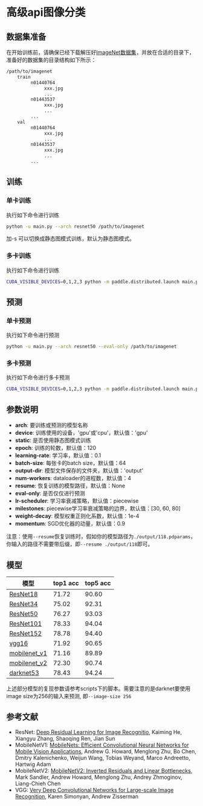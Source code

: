 # 高级api图像分类

## 数据集准备
在开始训练前，请确保已经下载解压好[ImageNet数据集](http://image-net.org/download)，并放在合适的目录下，准备好的数据集的目录结构如下所示：

```bash
/path/to/imagenet
    train
         n01440764
              xxx.jpg
              ...
         n01443537
              xxx.jpg
              ...
         ...
    val
         n01440764
              xxx.jpg
              ...
         n01443537
              xxx.jpg
              ...
         ...
```


## 训练
### 单卡训练
执行如下命令进行训练
```bash
python -u main.py --arch resnet50 /path/to/imagenet
```
加-s 可以切换成静态图模式训练，默认为静态图模式。

### 多卡训练
执行如下命令进行训练
```bash
CUDA_VISIBLE_DEVICES=0,1,2,3 python -m paddle.distributed.launch main.py --arch resnet50 /path/to/imagenet
```

## 预测

### 单卡预测
执行如下命令进行预测
```bash
python -u main.py --arch resnet50 --eval-only /path/to/imagenet 
```

### 多卡预测
执行如下命令进行多卡预测
```bash
CUDA_VISIBLE_DEVICES=0,1,2,3 python -m paddle.distributed.launch main.py --arch resnet50 --eval-only /path/to/imagenet
```


## 参数说明


* **arch**: 要训练或预测的模型名称
* **device**: 训练使用的设备，'gpu'或'cpu'，默认值：'gpu'
* **static**: 是否使用静态图模式训练
* **epoch**: 训练的轮数，默认值：120
* **learning-rate**: 学习率，默认值：0.1
* **batch-size**: 每张卡的batch size，默认值：64
* **output-dir**: 模型文件保存的文件夹，默认值：'output'
* **num-workers**: dataloader的进程数，默认值：4
* **resume**: 恢复训练的模型路径，默认值：None
* **eval-only**: 是否仅仅进行预测
* **lr-scheduler**: 学习率衰减策略，默认值：piecewise
* **milestones**: piecewise学习率衰减策略的边界，默认值：[30, 60, 80]
* **weight-decay**: 模型权重正则化系数，默认值：1e-4
* **momentum**: SGD优化器的动量，默认值：0.9

注意：使用```--resume```恢复训练时，假如你的模型路径为```./output/118.pdparams```，你输入的路径不需要带后缀，即```--resume ./output/118```即可。

## 模型

| 模型 | top1 acc | top5 acc |
| --- | --- | --- |
| [ResNet18](https://paddle-hapi.bj.bcebos.com/models/resnet18.pdparams) | 71.72 | 90.60 |
| [ResNet34](https://paddle-hapi.bj.bcebos.com/models/resnet34.pdparams) | 75.02 | 92.31 |
| [ResNet50](https://paddle-hapi.bj.bcebos.com/models/resnet50.pdparams) | 76.27 | 93.03 |
| [ResNet101](https://paddle-hapi.bj.bcebos.com/models/resnet101.pdparams) | 78.33 | 94.04 |
| [ResNet152](https://paddle-hapi.bj.bcebos.com/models/resnet152.pdparams) | 78.78 | 94.40 |
| [vgg16](https://paddle-hapi.bj.bcebos.com/models/vgg16.pdparams) | 71.92 | 90.65 | 
| [mobilenet_v1](https://paddle-hapi.bj.bcebos.com/models/mobilenet_v1_x1.0.pdparams) | 71.16 | 89.89 | 
| [mobilenet_v2](https://paddle-hapi.bj.bcebos.com/models/mobilenet_v2_x1.0.pdparams) | 72.30 | 90.74 | 
| [darknet53](https://paddle-hapi.bj.bcebos.com/models/darknet53.pdparams) | 78.43 | 94.24 | 

上述部分模型的复现参数请参考scripts下的脚本。需要注意的是darknet要使用image size为256的输入来预测, 即```--image-size 256```


## 参考文献
- ResNet: [Deep Residual Learning for Image Recognitio](https://arxiv.org/abs/1512.03385), Kaiming He, Xiangyu Zhang, Shaoqing Ren, Jian Sun
- MobileNetV1: [MobileNets: Efficient Convolutional Neural Networks for Mobile Vision Applications](https://arxiv.org/abs/1704.04861), Andrew G. Howard, Menglong Zhu, Bo Chen, Dmitry Kalenichenko, Weijun Wang, Tobias Weyand, Marco Andreetto, Hartwig Adam
- MobileNetV2: [MobileNetV2: Inverted Residuals and Linear Bottlenecks](https://arxiv.org/pdf/1801.04381v4.pdf), Mark Sandler, Andrew Howard, Menglong Zhu, Andrey Zhmoginov, Liang-Chieh Chen
- VGG: [Very Deep Convolutional Networks for Large-scale Image Recognition](https://arxiv.org/pdf/1409.1556), Karen Simonyan, Andrew Zisserman

